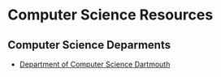 # Computer Science Resources

## Computer Science Deparments

- [Department of Computer Science Dartmouth](http://web.cs.dartmouth.edu/)
